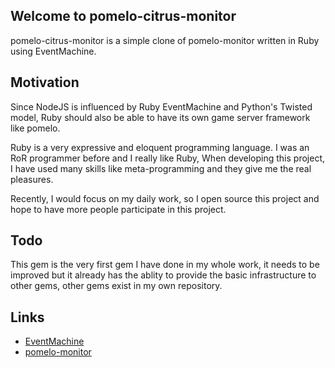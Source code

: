 ## Welcome to pomelo-citrus-monitor

pomelo-citrus-monitor is a simple clone of pomelo-monitor written in Ruby using EventMachine.

## Motivation

Since NodeJS is influenced by Ruby EventMachine and Python's Twisted model, Ruby should also be able to have its own game server framework like pomelo.

Ruby is a very expressive and eloquent programming language. I was an RoR programmer before and I really like Ruby, When developing this project, I have used many skills like meta-programming and they give me the real pleasures.

Recently, I would focus on my daily work, so I open source this project and hope to have more people participate in this project.

## Todo

This gem is the very first gem I have done in my whole work, it needs to be improved but it already has the ablity to provide the basic infrastructure to other gems, other gems exist in my own repository.

## Links

* [EventMachine](https://github.com/eventmachine/eventmachine)
* [pomelo-monitor](https://github.com/NetEase/pomelo-monitor)